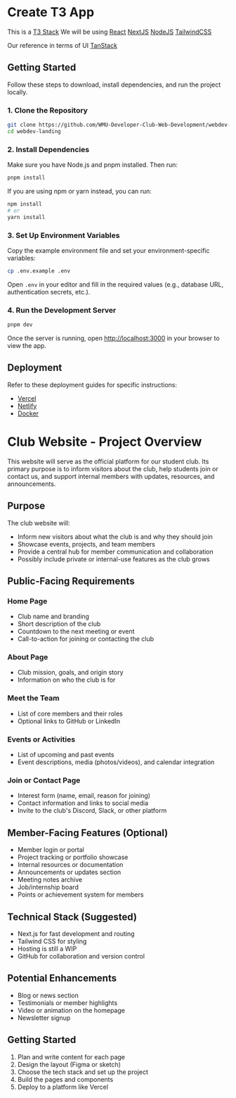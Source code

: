 # Create T3 App

This is a [T3 Stack](https://create.t3.gg/)
We will be using
[React](https://react.dev/reference/react)
[NextJS](https://nextjs.org/docs/app/building-your-application/routing/route-handlers)
[NodeJS](https://nodejs.org/en)
[TailwindCSS](https://tailwindcss.com/)

Our reference in terms of UI
[TanStack](https://tanstack.com/)

## Getting Started

Follow these steps to download, install dependencies, and run the project locally.

### 1. Clone the Repository

```bash
git clone https://github.com/WMU-Developer-Club-Web-Development/webdev-landing.git
cd webdev-landing
```

### 2. Install Dependencies

Make sure you have Node.js and pnpm installed. Then run:

```bash
pnpm install
```

If you are using npm or yarn instead, you can run:

```bash
npm install
# or
yarn install
```

### 3. Set Up Environment Variables

Copy the example environment file and set your environment-specific variables:

```bash
cp .env.example .env
```

Open `.env` in your editor and fill in the required values (e.g., database URL, authentication secrets, etc.).

### 4. Run the Development Server

```bash
pnpm dev
```

Once the server is running, open [http://localhost:3000](http://localhost:3000) in your browser to view the app.

## Deployment

Refer to these deployment guides for specific instructions:

- [Vercel](https://create.t3.gg/en/deployment/vercel)
- [Netlify](https://create.t3.gg/en/deployment/netlify)
- [Docker](https://create.t3.gg/en/deployment/docker)


# Club Website - Project Overview

This website will serve as the official platform for our student club. Its primary purpose is to inform visitors about the club, help students join or contact us, and support internal members with updates, resources, and announcements.

## Purpose

The club website will:

- Inform new visitors about what the club is and why they should join
- Showcase events, projects, and team members
- Provide a central hub for member communication and collaboration
- Possibly include private or internal-use features as the club grows

## Public-Facing Requirements

### Home Page
- Club name and branding
- Short description of the club
- Countdown to the next meeting or event
- Call-to-action for joining or contacting the club

### About Page
- Club mission, goals, and origin story
- Information on who the club is for

### Meet the Team
- List of core members and their roles
- Optional links to GitHub or LinkedIn

### Events or Activities
- List of upcoming and past events
- Event descriptions, media (photos/videos), and calendar integration

### Join or Contact Page
- Interest form (name, email, reason for joining)
- Contact information and links to social media
- Invite to the club's Discord, Slack, or other platform

## Member-Facing Features (Optional)

- Member login or portal
- Project tracking or portfolio showcase
- Internal resources or documentation
- Announcements or updates section
- Meeting notes archive
- Job/internship board
- Points or achievement system for members

## Technical Stack (Suggested)

- Next.js for fast development and routing
- Tailwind CSS for styling
- Hosting is still a WIP
- GitHub for collaboration and version control

## Potential Enhancements

- Blog or news section
- Testimonials or member highlights
- Video or animation on the homepage
- Newsletter signup

## Getting Started

1. Plan and write content for each page
2. Design the layout (Figma or sketch)
3. Choose the tech stack and set up the project
4. Build the pages and components
5. Deploy to a platform like Vercel

